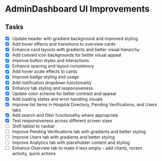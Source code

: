 # AdminDashboard UI Improvements

## Tasks
- [x] Update header with gradient background and improved styling
- [x] Add hover effects and transitions to overview cards
- [x] Enhance card layouts with gradients and better visual hierarchy
- [x] Add colored icon backgrounds for better visual appeal
- [x] Improve button styles and interactions
- [x] Enhance spacing and layout consistency
- [x] Add hover scale effects to cards
- [x] Improve badge styling and usage
- [x] Add notification dropdown functionality
- [x] Enhance tab styling and responsiveness
- [x] Update color scheme for better contrast and appeal
- [x] Add loading states and error handling visuals
- [x] Improve list items in Hospital Directory, Pending Verifications, and Users tabs
- [x] Add search and filter functionality where appropriate
- [x] Test responsiveness across different screen sizes
- [ ] Shift tablist to navbar
- [ ] Improve Pending Verifications tab with gradients and better styling
- [ ] Improve Users tab with gradients and better styling
- [ ] Improve Analytics tab with placeholder content and styling
- [ ] Enhance Overview tab to make it less empty - add charts, recent activity, quick actions
